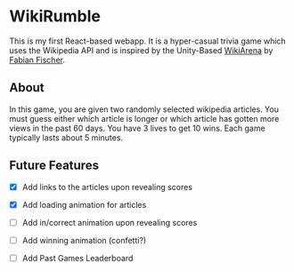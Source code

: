 # WikiRumble

This is my first React-based webapp. It is a hyper-casual trivia game which uses the Wikipedia API and is inspired by the Unity-Based [WikiArena](https://ludokultur.itch.io/wikiarena) by [Fabian Fischer](https://ludokultur.de/).

## About
In this game, you are given two randomly selected wikipedia articles. You must guess either which article is longer or which article has gotten more views in the past 60 days. You have 3 lives to get 10 wins. Each game typically lasts about 5 minutes.

## Future Features

- [x] Add links to the articles upon revealing scores
- [x] Add loading animation for articles
- [ ] Add in/correct animation upon revealing scores
- [ ] Add winning animation (confetti?)
- [ ] Add Past Games Leaderboard

